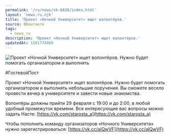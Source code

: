 ```yaml
---
permalink: '/ru/news/vk-6826/index.html'
layout: 'news.ru.njk'
title: 'Проект «Ночной Университет» ищет волонтёров.'
source: ВКонтакте
tags:
  - news_ru
description: 'Проект «Ночной Университет» ищет волонтёров.'
updatedAt: 1581778860
---
```

![Проект «Ночной Университет» ищет волонтёров. Нужно будет помогать организатором и выполнять](https://sun9-11.userapi.com/impg/p41D1-PADwrxLj0xmeFGPQy3QJDdfz2IqbqqzA/evrY2DfH7Ec.jpg?size=600x375&quality=96&proxy=1&sign=5717d57f4637307214df1e6ed8dbfeda&c_uniq_tag=_Sl9m-Z080B0KLaKmmenfnBucWsSKznFh0RkLiCY9Kk&type=album)

#ГостевойПост

Проект «Ночной Университет» ищет волонтёров. Нужно будет помогать организатором и выполнять небольшие поручения. Вы сможете весело провести вечер в университете и завести новые знакомства.

Волонтёры должны прийти 29 февраля с 19:00 и до 2:00, в любой удобный промежуток времени. Все интересующие вас вопросы можно задать Насте: [https://vk.com/starosta_a](https://vk.com/starosta_a)

Чтобы пополнить команду организаторов «Ночного Университета» нужно зарегистрироваться: [https://vk.cc/alQwVF](https://vk.cc/alQwVF)
